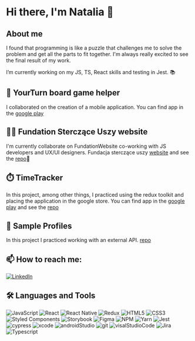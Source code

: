 # Hi there, I'm Natalia 👋 

<!--
**nata-kab/nata-kab** is a ✨ _special_ ✨ repository because its `README.md` (this file) appears on your GitHub profile.

Here are some ideas to get you started:

- 🔭 I’m currently working on ...
- 🌱 I’m currently learning ...
- 👯 I’m looking to collaborate on ...
- 🤔 I’m looking for help with ...
- 💬 Ask me about ...
- 📫 How to reach me: ...
- 😄 Pronouns: ...
- ⚡ Fun fact: ...
-->
## About me

I found that programming is like a puzzle that challenges me to solve the problem
and get all the parts to fit together. I'm always really excited to see the final result
of my work.

I’m currently working on my JS, TS, React skills and testing in Jest. 📚

## 🎲 YourTurn board game helper
I collaborated on the creation of a  mobile application.
You can find app in the [google play](https://play.google.com/store/apps/details?id=com.ig.yourturn)

## 👩‍💻 Fundation Sterczące Uszy website
I'm currently collaborate on FundationWebsite co-working with JS developers and UX/UI designers.
Fundacja sterczące uszy [website](https://www.sterczaceuszy.pl/) and see the [repo](https://github.com/Fundacja-Sterczace-Uszy/website)🐶

## ⏱️ TimeTracker
In this project, among other things, I practiced using the redux toolkit and placing the application in the google store.
You can find app in the [google play](https://play.google.com/store/apps/details?id=com.timeTracker) and see the [repo](https://github.com/nata-kab/TimeTracker)

## 🧑 Sample Profiles
In this project I practiced working with an external API.
[repo](https://github.com/nata-kab/Sample-profiles-from-api)
   
## 📫 How to reach me:
[![LinkedIn](https://img.shields.io/badge/linkedin-%230077B5.svg?style=for-the-badge&logo=linkedin&logoColor=white)](https://www.linkedin.com/in/nataliakabala/)

## 🛠️ Languages and Tools
![JavaScript](https://img.shields.io/badge/javascript-%23323330.svg?style=for-the-badge&logo=javascript&logoColor=%23F7DF1E)
![React](https://img.shields.io/badge/react-%2320232a.svg?style=for-the-badge&logo=react&logoColor=%2361DAFB)
![React Native](https://img.shields.io/badge/react_native-%2320232a.svg?style=for-the-badge&logo=react&logoColor=%2361DAFB)
![Redux](https://img.shields.io/badge/redux-%23593d88.svg?style=for-the-badge&logo=redux&logoColor=white)
![HTML5](https://img.shields.io/badge/html5-%23E34F26.svg?style=for-the-badge&logo=html5&logoColor=white)
![CSS3](https://img.shields.io/badge/css3-%231572B6.svg?style=for-the-badge&logo=css3&logoColor=white)
![Styled Components](https://img.shields.io/badge/styled--components-DB7093?style=for-the-badge&logo=styled-components&logoColor=white)
![Storybook](https://img.shields.io/badge/-Storybook-FF4785?style=for-the-badge&logo=storybook&logoColor=white) 
![Figma](https://img.shields.io/badge/figma-%23F24E1E.svg?style=for-the-badge&logo=figma&logoColor=white)
![NPM](https://img.shields.io/badge/NPM-%23000000.svg?style=for-the-badge&logo=npm&logoColor=white)
![Yarn](https://img.shields.io/badge/yarn-%232C8EBB.svg?style=for-the-badge&logo=yarn&logoColor=white)
![Jest](https://img.shields.io/badge/-jest-%23C21325?style=for-the-badge&logo=jest&logoColor=white)
![cypress](https://img.shields.io/badge/-cypress-%23E5E5E5?style=for-the-badge&logo=cypress&logoColor=058a5e)
![xcode](https://img.shields.io/badge/Xcode-007ACC?style=for-the-badge&logo=Xcode&logoColor=white)
![androidStudio](https://img.shields.io/badge/Android_Studio-3DDC84?style=for-the-badge&logo=android-studio&logoColor=white)
![git](https://img.shields.io/badge/GIT-E44C30?style=for-the-badge&logo=git&logoColor=white)
![visalStudioCode](https://img.shields.io/badge/Visual_Studio_Code-0078D4?style=for-the-badge&logo=visual%20studio%20code&logoColor=white)
![Jira](https://img.shields.io/badge/jira-%230A0FFF.svg?style=for-the-badge&logo=jira&logoColor=white)
![Typescript](https://img.shields.io/badge/TypeScript-007ACC?style=for-the-badge&logo=typescript&logoColor=white)


